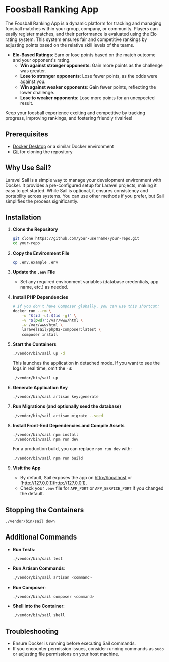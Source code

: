 # Foosball Ranking App

The Foosball Ranking App is a dynamic platform for tracking and managing foosball matches within your group, company, or
community. Players can easily register matches, and their performance is evaluated using the Elo rating system. This
system ensures fair and competitive rankings by adjusting points based on the relative skill levels of the teams.

- **Elo-Based Ratings**: Earn or lose points based on the match outcome and your opponent's rating.
    - **Win against stronger opponents**: Gain more points as the challenge was greater.
    - **Lose to stronger opponents**: Lose fewer points, as the odds were against you.
    - **Win against weaker opponents**: Gain fewer points, reflecting the lower challenge.
    - **Lose to weaker opponents**: Lose more points for an unexpected result.

Keep your foosball experience exciting and competitive by tracking progress, improving rankings, and fostering friendly
rivalries!

## Prerequisites

- [Docker Desktop](https://www.docker.com/products/docker-desktop) or a similar Docker environment
- [Git](https://git-scm.com/downloads) for cloning the repository

## Why Use Sail?

Laravel Sail is a simple way to manage your development environment with Docker. It provides a pre-configured setup for
Laravel projects, making it easy to get started. While Sail is optional, it ensures consistency and portability across
systems. You can use other methods if you prefer, but Sail simplifies the process significantly.

## Installation

1. **Clone the Repository**

   ```bash
   git clone https://github.com/your-username/your-repo.git
   cd your-repo
   ```

2. **Copy the Environment File**

   ```bash
   cp .env.example .env
   ```

3. **Update the `.env` File**

    - Set any required environment variables (database credentials, app name, etc.) as needed.

4. **Install PHP Dependencies**

   ```bash
   # If you don't have Composer globally, you can use this shortcut:
   docker run --rm \
       -u "$(id -u):$(id -g)" \
       -v "$(pwd)":/var/www/html \
       -w /var/www/html \
       laravelsail/php82-composer:latest \
       composer install
   ```

5. **Start the Containers**

   ```bash
   ./vendor/bin/sail up -d
   ```
   This launches the application in detached mode. If you want to see the logs in real time, omit the `-d`:
   ```bash
   ./vendor/bin/sail up
   ```

6. **Generate Application Key**

   ```bash
   ./vendor/bin/sail artisan key:generate
   ```

7. **Run Migrations (and optionally seed the database)**

   ```bash
   ./vendor/bin/sail artisan migrate --seed
   ```

8. **Install Front-End Dependencies and Compile Assets**

   ```bash
   ./vendor/bin/sail npm install
   ./vendor/bin/sail npm run dev
   ```
   For a production build, you can replace `npm run dev` with:
   ```bash
   ./vendor/bin/sail npm run build
   ```

9. **Visit the App**

    - By default, Sail exposes the app on [http://localhost](http://localhost) or [http://127.0.0.1](http://127.0.0.1).
    - Check your `.env` file for `APP_PORT` or `APP_SERVICE_PORT` if you changed the default.

## Stopping the Containers

```bash
./vendor/bin/sail down
```

## Additional Commands

- **Run Tests**:
  ```bash
  ./vendor/bin/sail test
  ```
- **Run Artisan Commands**:
  ```bash
  ./vendor/bin/sail artisan <command>
  ```
- **Run Composer**:
  ```bash
  ./vendor/bin/sail composer <command>
  ```
- **Shell into the Container**:
  ```bash
  ./vendor/bin/sail shell
  ```

## Troubleshooting

- Ensure Docker is running before executing Sail commands.
- If you encounter permission issues, consider running commands as `sudo` or adjusting file permissions on your host machine.
